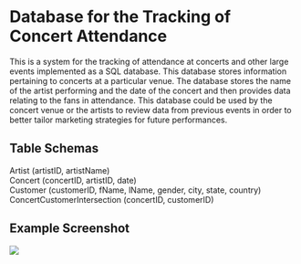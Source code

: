 # Database for the Tracking of Concert Attendance

This is a system for the tracking of attendance at concerts and other large events implemented as a SQL database. This database stores information pertaining to concerts at a particular venue. The database stores the name of the artist performing and the date of the concert and then provides data relating to the fans in attendance. This database could be used by the concert venue or the artists to review data from previous events in order to better tailor marketing strategies for future performances.

## Table Schemas

Artist (artistID, artistName)  
Concert (concertID, artistID, date)   
Customer (customerID, fName, lName, gender, city, state, country)  
ConcertCustomerIntersection (concertID, customerID)

## Example Screenshot

![](customer-table-screenshot)

